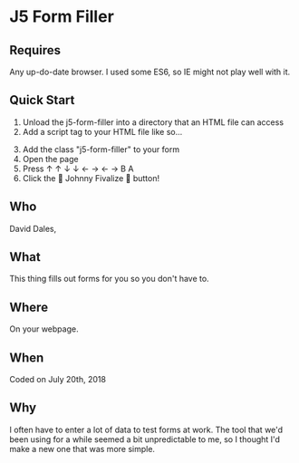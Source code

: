 # J5 Form Filler

## Requires
Any up-do-date browser. I used some ES6, so IE might not play well with it.

## Quick Start
1.  Unload the j5-form-filler into a directory that an HTML file can access
2.  Add a script tag to your HTML file like so...
  <script src="your-directory/j5-form-filler.js"></script>
3.  Add the class "j5-form-filler" to your form
4.  Open the page
5.  Press ↑ ↑ ↓ ↓ ← → ← → B A
6.  Click the 🤖 Johnny Fivalize 🤖 button!

## Who
David Dales, 

## What
This thing fills out forms for you so you don't have to.

## Where
On your webpage.

## When
Coded on July 20th, 2018

## Why
I often have to enter a lot of data to test forms at work. The tool that we'd been using for a while seemed a bit unpredictable to me, so I thought I'd make a new one that was more simple.

